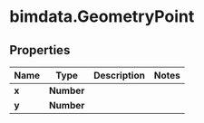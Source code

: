 # bimdata.GeometryPoint

## Properties

Name | Type | Description | Notes
------------ | ------------- | ------------- | -------------
**x** | **Number** |  | 
**y** | **Number** |  | 


